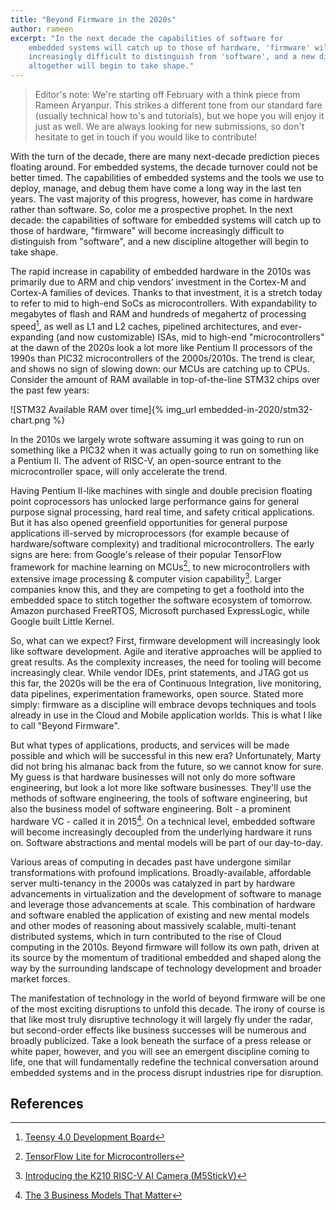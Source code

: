 ```yaml
---
title: "Beyond Firmware in the 2020s"
author: rameen
excerpt: "In the next decade the capabilities of software for
    embedded systems will catch up to those of hardware, 'firmware' will become
    increasingly difficult to distinguish from 'software', and a new discipline
    altogether will begin to take shape."
---
```


> Editor's note: We're starting off February with a think piece from Rameen
> Aryanpur. This strikes a different tone from our standard fare (usually
> technical how to's and tutorials), but we hope you will enjoy it just as well.
> We are always looking for new submissions, so don't hesitate to get in touch
> if you would like to contribute!

With the turn of the decade, there are many next-decade prediction pieces floating
around. For embedded systems, the decade turnover could not be better timed. The
capabilities of embedded systems and the tools we use to deploy, manage, and
debug them have come a long way in the last ten years. The vast majority of
this progress, however, has come in hardware rather than software. So, color me
a prospective prophet. In the next decade: the capabilities of software for
embedded systems will catch up to those of hardware, "firmware" will become
increasingly difficult to distinguish from "software", and a new discipline
altogether will begin to take shape.

The rapid increase in capability of embedded hardware in the 2010s was primarily
due to ARM and chip vendors’ investment in the Cortex-M and Cortex-A families of
devices. Thanks to that investment, it is a stretch today to refer to mid to
high-end SoCs as microcontrollers. With expandability to megabytes of flash and
RAM and hundreds of megahertz of processing speed[^3], as well as L1 and L2
caches, pipelined architectures, and ever-expanding (and now customizable) ISAs,
mid to high-end "microcontrollers" at the dawn of the 2020s look a lot more like
Pentium II processors of the 1990s than PIC32 microcontrollers of the
2000s/2010s. The trend is clear, and shows no sign of slowing down: our MCUs are
catching up to CPUs. Consider the amount of RAM available in top-of-the-line
STM32 chips over the past few years:

![STM32 Available RAM over time]{% img_url embedded-in-2020/stm32-chart.png %}

In the 2010s we largely wrote software assuming it was going to run on something
like a PIC32 when it was actually going to run on something like a Pentium II.
The advent of RISC-V, an open-source entrant to the microcontroller space, will
only accelerate the trend.

Having Pentium II-like machines with single and double precision floating point
coprocessors has unlocked large performance gains for general purpose signal
processing, hard real time, and safety critical applications. But it has also
opened greenfield opportunities for general purpose applications ill-served by
microprocessors (for example because of hardware/software complexity) and
traditional microcontrollers. The early signs are here: from Google's release of
their popular TensorFlow framework for machine learning on MCUs[^1], to new
microcontrollers with extensive image processing & computer vision
capability[^2]. Larger companies know this, and they are competing to get a
foothold into the embedded space to stitch together the software ecosystem of
tomorrow. Amazon purchased FreeRTOS, Microsoft purchased ExpressLogic, while
Google built Little Kernel.

So, what can we expect? First, firmware development will increasingly look like
software development. Agile and iterative approaches will be applied to great
results. As the complexity increases, the need for tooling will become
increasingly clear. While vendor IDEs, print statements, and JTAG got us this
far, the 2020s will be the era of Continuous Integration, live monitoring, data
pipelines, experimentation frameworks, open source. Stated more simply: firmware
as a discipline will embrace devops techniques and tools already in use in the
Cloud and Mobile application worlds. This is what I like to call "Beyond
Firmware".

But what types of applications, products, and services will be made possible and
which will be successful in this new era? Unfortunately, Marty did not bring his
almanac back from the future, so we cannot know for sure. My guess is that
hardware businesses will not only do more software engineering, but look a lot
more like software businesses. They'll use the methods of software engineering,
the tools of software engineering, but also the business model of software
engineering. Bolt - a prominent hardware VC - called it in 2015[^4]. On a
technical level, embedded software will become increasingly decoupled from the
underlying hardware it runs on. Software abstractions and mental models will be
part of our day-to-day.

Various areas of computing in decades past have undergone similar
transformations with profound implications. Broadly-available, affordable
server multi-tenancy in the 2000s was catalyzed in part by hardware
advancements in virtualization and the development of software to manage and
leverage those advancements at scale. This combination of hardware and software
enabled the application of existing and new mental models and other modes of
reasoning about massively scalable, multi-tenant distributed systems, which in
turn contributed to the rise of Cloud computing in the 2010s. Beyond firmware
will follow its own path, driven at its source by the momentum of traditional
embedded and shaped along the way by the surrounding landscape of technology
development and broader market forces.

The manifestation of technology in the world of beyond firmware will be one of
the most exciting disruptions to unfold this decade. The irony of course is
that like most truly disruptive technology it will largely fly under the radar,
but second-order effects like business successes will be numerous and broadly
publicized. Take a look beneath the surface of a press release or white paper,
however, and you will see an emergent discipline coming to life, one that will
fundamentally redefine the technical conversation around embedded systems and
in the process disrupt industries ripe for disruption.

## References

[^1]: [TensorFlow Lite for Microcontrollers](https://www.tensorflow.org/lite/microcontrollers)
[^2]: [Introducing the K210 RISC-V AI Camera (M5StickV)](https://m5stack.com/blogs/news/introducing-the-k210-risc-v-ai-camera-m5stickv)
[^3]: [Teensy 4.0 Development Board](https://www.pjrc.com/store/teensy40.html)
[^4]: [The 3 Business Models That Matter](https://blog.bolt.io/business-models-that-matter/)
